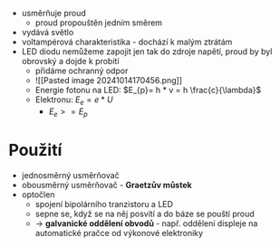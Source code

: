 - usměrňuje proud
	- proud propouštěn jedním směrem
- vydává světlo
- voltampérová charakteristika - dochází k malým ztrátám
- LED diodu nemůžeme zapojit jen tak do zdroje napětí, proud by byl obrovský a dojde k probití
	- přidáme ochranný odpor
	- ![[Pasted image 20241014170456.png]]
	- Energie fotonu na LED: $E_{p}= h * v = h \frac{c}{\lambda}$
	- Elektronu: $E_{e}= e * U$
		- $E_{e} >= E_p$
# Použití
- jednosměrný usměrňovač
- obousměrný usměrňovač - **Graetzův můstek**
- optočlen
	- spojení bipolárního tranzistoru a LED
	- sepne se, když se na něj posvítí a do báze se pouští proud
	- -> **galvanické oddělení obvodů** - např. oddělení displeje na automatické pračce od výkonové elektroniky